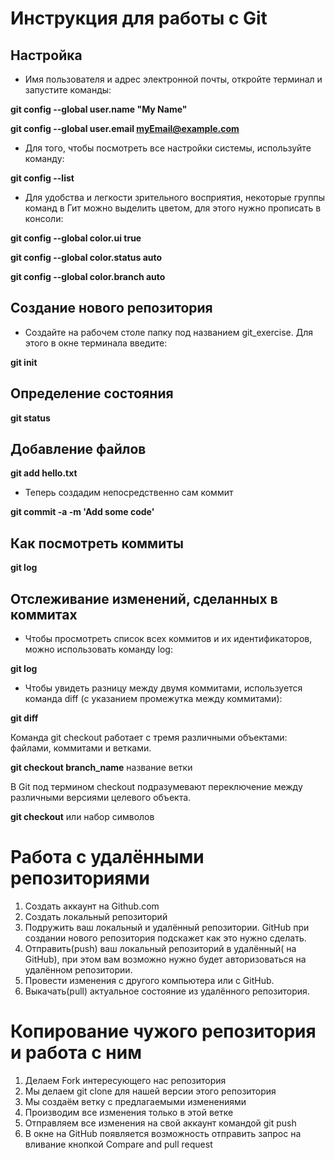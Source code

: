 # Инструкция для работы с Git

## Настройка
* Имя пользователя и адрес электронной почты, откройте терминал и запустите команды:

 **git config --global user.name "My Name"**

**git config --global user.email myEmail@example.com**

* Для того, чтобы посмотреть все настройки системы, используйте команду:

**git config --list**

* Для удобства и легкости зрительного восприятия, некоторые группы команд в Гит можно выделить цветом, для этого нужно прописать в консоли:

**git config --global color.ui true**

**git config --global color.status auto**

**git config --global color.branch auto**


## Создание нового репозитория
* Создайте на рабочем столе папку под названием git_exercise. Для этого в окне терминала введите:

**git init**

## Определение состояния
**git status**

## Добавление файлов
 **git add hello.txt**


* Теперь создадим непосредственно сам коммит

 **git commit -a -m 'Add some code'**

## Как посмотреть коммиты
**git log**

##  Отслеживание изменений, сделанных в коммитах
* Чтобы просмотреть список всех коммитов и их идентификаторов, можно использовать команду log:

 **git log**

* Чтобы увидеть разницу между двумя коммитами, используется команда diff (с указанием промежутка между коммитами):

 **git diff** 

  Команда git checkout работает с тремя различными объектами: файлами, коммитами и ветками.

  **git checkout branch_name**  название ветки
  
   В Git под термином checkout подразумевают переключение между различными версиями целевого объекта.

  **git checkout** или набор символов
  
  # Работа с удалёнными репозиториями
  
1. Создать аккаунт на Github.com
2. Создать локальный репозиторий
3. Подружить ваш локальный и удалённый репозитории. GitHub при создании нового репозитория подскажет как это нужно сделать.
4. Отправить(push) ваш локальный репозиторий в удалённый( на GitHub), при этом вам возможно нужно будет авторизоваться на удалённом репозитории.
5. Провести изменения с другого компьютера или с GitHub.
6. Выкачать(pull) актуальное состояние из удалённого репозитория.

# Копирование чужого репозитория и работа с ним
1. Делаем Fork интересующего нас репозитория
2. Мы делаем git clone для нашей версии этого репозитория
3. Мы создаём ветку с предлагаемыми изменениями
4. Производим все изменения только в этой ветке
5. Отправляем все изменения на свой аккаунт командой git push
6. В окне на GitHub появляется возможность отправить запрос на вливание кнопкой Compare and pull request

  

  






